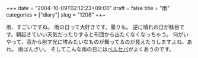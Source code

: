 +++
date = "2004-10-09T02:12:23+09:00"
draft = false
title = "雨"
categories = ["diary"]
slug = "1208"
+++

雨、すごいですね。
雨の日って大好きです。曇りも。
逆に晴れの日が駄目です。朝起きていい天気だったりすると布団から出たくなくなっちゃう。
何がいやって、窓から射す光に埃みたいなものが舞ってるのが見えたりしますよね、あれ。
雨ばんざい。
そしてこんな雨の日には<a href="http://www.amazon.co.jp/exec/obidos/ASIN/B00005GOJF/ref=pd_bxgy_img_2/249-3128463-9001932" target="_blank">ベルセバ</a>がよくあうのです。
